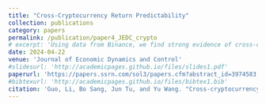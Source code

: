 ```yaml
---
title: "Cross-Cryptocurrency Return Predictability"
collection: publications
category: papers
permalink: /publication/paper4_JEDC_crypto
# excerpt: 'Using data from Binance, we find strong evidence of cross-cryptocurrency return predictability. The lagged returns of other cryptocurrencies serve as significant predictors of focal cryptocurrencies. The results are robust across various methods, including the adaptive LASSO and principal component analysis. Furthermore, a long-short portfolio formed on the past returns of cryptocurrencies can generate a sizable return out-of-sample after accounting for transaction costs. Overall, our findings corroborate cross-cryptocurrency return predictability and are consistent with the spillover effect mechanism, where common shocks among cryptocurrencies coupled with the limited attention of investors lead to slow information diffusion across coins.'
date: 2024-04-22
venue: 'Journal of Economic Dynamics and Control'
#slidesurl: 'http://academicpages.github.io/files/slides1.pdf'
paperurl: 'https://papers.ssrn.com/sol3/papers.cfm?abstract_id=3974583' #'https://www.sciencedirect.com/science/article/abs/pii/S0165188924000551'
#bibtexurl: 'http://academicpages.github.io/files/bibtex1.bib'
citation: 'Guo, Li, Bo Sang, Jun Tu, and Yu Wang. "Cross-cryptocurrency return predictability." Journal of Economic Dynamics and Control 163 (2024): 104863.'
---
```


